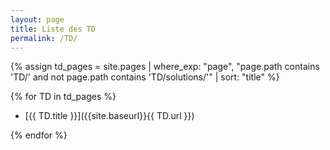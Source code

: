 ```yaml
---
layout: page
title: Liste des TD
permalink: /TD/
---
```


{% assign td_pages = site.pages | where_exp: "page", "page.path contains 'TD/' and not page.path contains 'TD/solutions/'" | sort: "title" %}

{% for TD in td_pages %}

- [{{ TD.title }}]({{site.baseurl}}{{ TD.url }})

{% endfor %}

